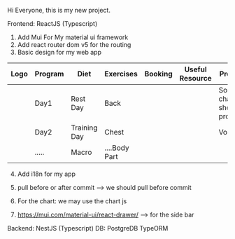 Hi Everyone, this is my new project. 

Frontend: ReactJS (Typescript)

1. Add Mui For My material ui framework
2. Add react router dom v5 for the routing
3. Basic design for my web app

| Logo | Program | Diet         | Exercises     | Booking | Useful Resource | Progress                               |
|------|---------|--------------|---------------|---------|-----------------|----------------------------------------|
|      | Day1    | Rest Day     | Back          |         |                 |Some charts to show the process         |
|      | Day2    | Training Day | Chest         |         |                 |Volumn....                              |
|      | .....   | Macro        | ....Body Part |         |                 |                                        |

4. Add i18n for my app

5. pull before or after commit --> we should pull before commit
6. For the chart: we may use the chart js
7. https://mui.com/material-ui/react-drawer/ --> for the side bar

Backend: NestJS (Typescript)
    DB: PostgreDB
    TypeORM
